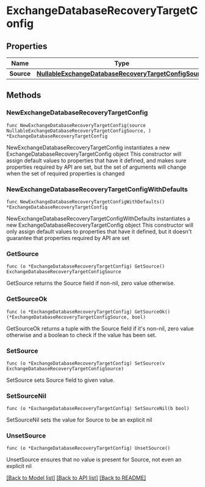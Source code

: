 # ExchangeDatabaseRecoveryTargetConfig

## Properties

Name | Type | Description | Notes
------------ | ------------- | ------------- | -------------
**Source** | [**NullableExchangeDatabaseRecoveryTargetConfigSource**](ExchangeDatabaseRecoveryTargetConfigSource.md) |  | 

## Methods

### NewExchangeDatabaseRecoveryTargetConfig

`func NewExchangeDatabaseRecoveryTargetConfig(source NullableExchangeDatabaseRecoveryTargetConfigSource, ) *ExchangeDatabaseRecoveryTargetConfig`

NewExchangeDatabaseRecoveryTargetConfig instantiates a new ExchangeDatabaseRecoveryTargetConfig object
This constructor will assign default values to properties that have it defined,
and makes sure properties required by API are set, but the set of arguments
will change when the set of required properties is changed

### NewExchangeDatabaseRecoveryTargetConfigWithDefaults

`func NewExchangeDatabaseRecoveryTargetConfigWithDefaults() *ExchangeDatabaseRecoveryTargetConfig`

NewExchangeDatabaseRecoveryTargetConfigWithDefaults instantiates a new ExchangeDatabaseRecoveryTargetConfig object
This constructor will only assign default values to properties that have it defined,
but it doesn't guarantee that properties required by API are set

### GetSource

`func (o *ExchangeDatabaseRecoveryTargetConfig) GetSource() ExchangeDatabaseRecoveryTargetConfigSource`

GetSource returns the Source field if non-nil, zero value otherwise.

### GetSourceOk

`func (o *ExchangeDatabaseRecoveryTargetConfig) GetSourceOk() (*ExchangeDatabaseRecoveryTargetConfigSource, bool)`

GetSourceOk returns a tuple with the Source field if it's non-nil, zero value otherwise
and a boolean to check if the value has been set.

### SetSource

`func (o *ExchangeDatabaseRecoveryTargetConfig) SetSource(v ExchangeDatabaseRecoveryTargetConfigSource)`

SetSource sets Source field to given value.


### SetSourceNil

`func (o *ExchangeDatabaseRecoveryTargetConfig) SetSourceNil(b bool)`

 SetSourceNil sets the value for Source to be an explicit nil

### UnsetSource
`func (o *ExchangeDatabaseRecoveryTargetConfig) UnsetSource()`

UnsetSource ensures that no value is present for Source, not even an explicit nil

[[Back to Model list]](../README.md#documentation-for-models) [[Back to API list]](../README.md#documentation-for-api-endpoints) [[Back to README]](../README.md)


